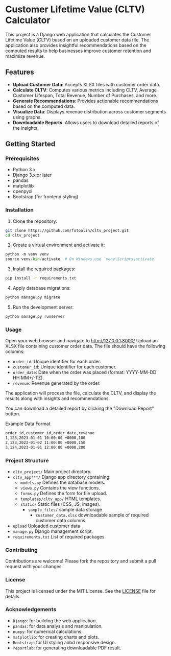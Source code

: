 # Customer Lifetime Value (CLTV) Calculator

This project is a Django web application that calculates the Customer Lifetime Value (CLTV) based on an uploaded customer data file. The application also provides insightful recommendations based on the computed results to help businesses improve customer retention and maximize revenue.

## Features

- **Upload Customer Data**: Accepts XLSX files with customer order data.
- **Calculate CLTV**: Computes various metrics including CLTV, Average Customer Lifespan, Total Revenue, Number of Purchases, and more.
- **Generate Recommendations**: Provides actionable recommendations based on the computed data.
- **Visualize Data**: Displays revenue distribution across customer segments using graphs.
- **Downloadable Reports**: Allows users to download detailed reports of the insights.

## Getting Started

### Prerequisites

- Python 3.x
- Django 3.x or later
- pandas
- matplotlib
- openpyxl
- Bootstrap (for frontend styling)

### Installation

1. Clone the repository:

```sh
git clone https://github.com/fotoalin/cltv_project.git
cd cltv_project
```

2. Create a virtual environment and activate it:

```python
python -m venv venv
source venv/bin/activate  # On Windows use `venv\Scripts\activate`
```

3. Install the required packages:
```sh
pip install -r requirements.txt
```

4. Apply database migrations:
```sh
python manage.py migrate
```

5. Run the development server:
```sh
python manage.py runserver
```

### Usage

Open your web browser and navigate to http://127.0.0.1:8000/
Upload an XLSX file containing customer order data. The file should have the following columns:
- `order_id`: Unique identifier for each order.
- `customer_id`: Unique identifier for each customer.
- `order_date`: Date when the order was placed (format: YYYY-MM-DD HH:MM+/-TZ).
- `revenue`: Revenue generated by the order.

The application will process the file, calculate the CLTV, and display the results along with insights and recommendations.

You can download a detailed report by clicking the "Download Report" button.


Example Data Format
```sh
order_id,customer_id,order_date,revenue
1,123,2023-01-01 10:00:00 +0000,100
2,123,2023-01-02 11:00:00 +0000,150
3,124,2023-01-01 12:00:00 +0000,200
```


### Project Structure

  - `cltv_project/` Main project directory.
   - `cltv_app***/` Django app directory containing:
      - `models.py` Defines the database models.
      - `views.py` Contains the view functions.
      - `forms.py` Defines the form for file upload.
      - `templates/cltv_app/` HTML templates.
      - `static/` Static files (CSS, JS, images).
        - `sample_files/` sample data storage
          - `customer_data.xlsx` downloadable sample of required customer data columns
  - `upload` Uploaded customer data
  - `manage.py` Django management script.
  - `requirements.txt` List of required packages



### Contributing

Contributions are welcome! Please fork the repository and submit a pull request with your changes.

### License

This project is licensed under the MIT License. See the [LICENSE](https://github.com/username/repository/blob/main/LICENSE) file for details.

### Acknowledgements

- `Django`: for building the web application.
- `pandas`: for data analysis and manipulation.
- `numpy`: for numerical calculations.
- `matplotlib`: for creating charts and plots.
- `Bootstrap`: for UI styling anbd responsive design.
- `reportlab`: for generating downloadable PDF result.